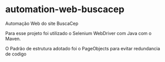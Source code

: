 # automation-web-buscacep

Automação Web do site BuscaCep

Para esse projeto foi utilizado o Selenium WebDriver com Java com o Maven.

O Padrão de estrutura adotado foi o PageObjects para evitar redundancia de codigo
